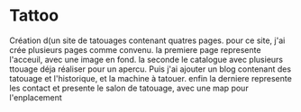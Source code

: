 # Tattoo
Création d(un site de tatouages contenant quatres pages.
pour ce site, j'ai crée plusieurs pages comme convenu.
la premiere page represente l'acceuil, avec une image en fond.
la seconde le catalogue avec plusieurs ttouage  déja réaliser pour un apercu.
Puis j'ai ajouter un blog contenant des tatouage et l'historique, et la machine à tatouer.
enfin la derniere represente les contact et presente le salon de tatouage, avec une map pour l'enplacement
